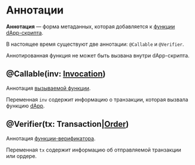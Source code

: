 # Аннотации

**Аннотация** — форма метаданных, которая добавляется к [функции](/ride/functions.md) [dApp-скрипта](/ride/ride-script/dapp-script.md).

В настоящее время существуют две аннотации: `@Callable` и `@Verifier`.

Аннотированная функция не может быть вызвана внутри dApp-скрипта.

## @Callable(inv: [Invocation](/ride/structures/common-structures.md#invocation))

Аннотация [вызываемой функции](/ride/functions/callable-function.md).

Переменная `inv` содержит информацию о транзакции, которая вызвала функцию [dApp](/blockchain/dapp.md).

## @Verifier(tx: Transaction|[Order](/ride/structures/common-structures.md#order))

Аннотация [функции-верификатора](/ride/functions/verifier-function.md).

Переменная `tx` содержит информацию об отправляемой транзакции или ордере.
